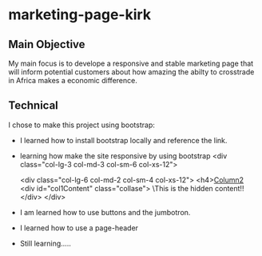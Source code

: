 # marketing-page-kirk

## Main Objective

My main focus is to develope a responsive and stable marketing page that will inform potential customers about how amazing the abilty to crosstrade in Africa makes a economic difference.

## Technical
I chose to make this project using bootstrap:

*  I learned how to install bootstrap locally and reference the link.
* learning how make the site responsive by using bootstrap \<div class="col-lg-3 col-md-3 col-sm-6 col-xs-12"><div>


	\<div class="col-lg-6 col-md-2 col-sm-4 col-xs-12">
		\<h4><a href="#col1Content" data-toggle="collapse">Column2</a></h4>
		\<div id="col1Content" class="collase">
		\This is the hidden content!!
		\</div>
	\</div>
		


* I am learned how to use buttons and the jumbotron.

* I learned how to use a page-header 

* Still learning.....
